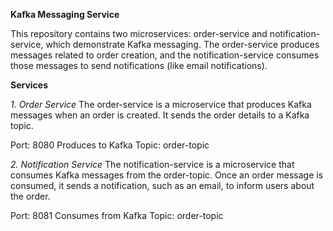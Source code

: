 **Kafka Messaging Service**

This repository contains two microservices: order-service and notification-service, which demonstrate Kafka messaging. The order-service produces messages related to order creation, and the notification-service consumes those messages to send notifications (like email notifications).

**Services**

*1. Order Service*
The order-service is a microservice that produces Kafka messages when an order is created. It sends the order details to a Kafka topic.

Port: 8080
Produces to Kafka Topic: order-topic

*2. Notification Service*
The notification-service is a microservice that consumes Kafka messages from the order-topic. Once an order message is consumed, it sends a notification, such as an email, to inform users about the order.

Port: 8081
Consumes from Kafka Topic: order-topic

